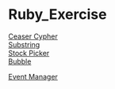 # Ruby_Exercise
[Ceaser Cypher](https://github.com/Mist57/ruby_exercise/blob/main/ceaser_cipher.rb)<br />
[Substring](https://github.com/Mist57/ruby_exercise/blob/main/substring.rb)<br />
[Stock Picker](https://github.com/Mist57/ruby_exercise/blob/main/Stock_Picker.rb)<br />
[Bubble](https://github.com/Mist57/ruby_exercise/blob/main/Bubble.rb)<br />



[Event Manager](https://github.com/Mist57/ruby_exercise/tree/main/event_manager)<br />
